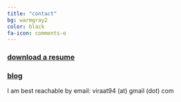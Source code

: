 ```yaml
---
title: "contact"
bg: warmgray2
color: black
fa-icon: comments-o
---
```


<h3><a href="/var.pdf" target="_blank">download a resume</a></h3>
<h3><a href="https://medium.com/@viraat" target="_blank">blog</a></h3>

<span class="contacticon center">
	<a href="mailto:viraat94@gmail.com"><i class="fa fa-envelope-square"></i></a>
	<a href="https://www.linkedin.com/in/viraataryabumi/" target="_blank"><i class="fa fa-linkedin-square"></i></a>
	<a href="https://github.com/viraat" target="_blank"><i class="fa fa-github-square"></i></a>
	<a href="https://twitter.com/viraataryabumi" target="_blank"><i class="fa fa-twitter-square"></i></a>
	<a href="https://www.facebook.com/viraataryabumi" target="_blank"><i class="fa fa-facebook-square"></i></a>
	<a href="https://www.facebook.com/varphotography" target="_blank"><i class="fa fa-camera-retro"></i></a>
</span>

<div class="center">I am best reachable by email: viraat94 (at) gmail (dot) com</div>
